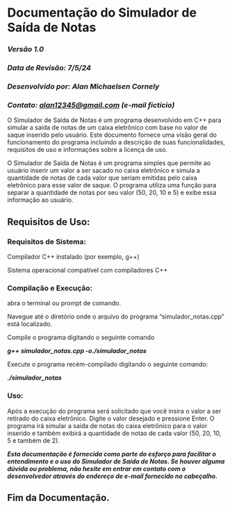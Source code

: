# **Documentação do Simulador de Saída de Notas**

### _Versão 1.0_
### _Data de Revisão: 7/5/24_
### _Desenvolvido por: Alan Michaelsen Cornely_
### _Contato: alan12345@gmail.com (e-mail fictício)_

  O Simulador de Saída de Notas é um programa desenvolvido em C++ para simular a saída de notas de um caixa eletrônico com base no valor de saque inserido pelo usuário. Este documento fornece uma visão geral do funcionamento do programa incluindo a descrição de suas funcionalidades, requisitos de uso e informações sobre a licença de uso.
  
  O Simulador de Saída de Notas é um programa simples que permite ao usuário inserir um valor a ser sacado no caixa eletrônico e simula a quantidade de notas de cada valor que seriam emitidas pelo caixa eletrônico para esse valor de saque. O programa utiliza uma função para separar a quantidade de notas por seu valor (50, 20, 10 e 5) e exibe essa informação ao usuário.

## **Requisitos de Uso:**
### **Requisitos de Sistema:**
Compilador C++ instalado (por exemplo, g++)

Sistema operacional compatível com compiladores C++

### **Compilação e Execução:**
abra o terminal ou prompt de comando.

Navegue até o diretório onde o arquivo do programa “simulador_notas.cpp” está localizado.

Compile o programa digitando o seguinte comando

**_g++ simulador_notas.cpp  -o./simulador_notas_**

Execute o programa recém-compilado digitando o seguinte comando:

**_./simulador_notas_**

### **Uso:**

Após a execução do programa será solicitado que você insira o valor a ser retirado do caixa eletrônico.
Digite o valor desejado e pressione Enter.
O programa irá simular a saída de notas do caixa eletrônico para o valor inserido e também exibirá a quantidade de notas de cada valor (50, 20, 10, 5 e também de 2).


**_Esta documentação é fornecida como parte do esforço para facilitar o entendimento e o uso do Simulador de Saída de Notas. Se houver alguma dúvida ou problema, não hesite em entrar em contato com o desenvolvedor através do endereço de e-mail fornecido no cabeçalho._**

## **Fim da Documentação.**
